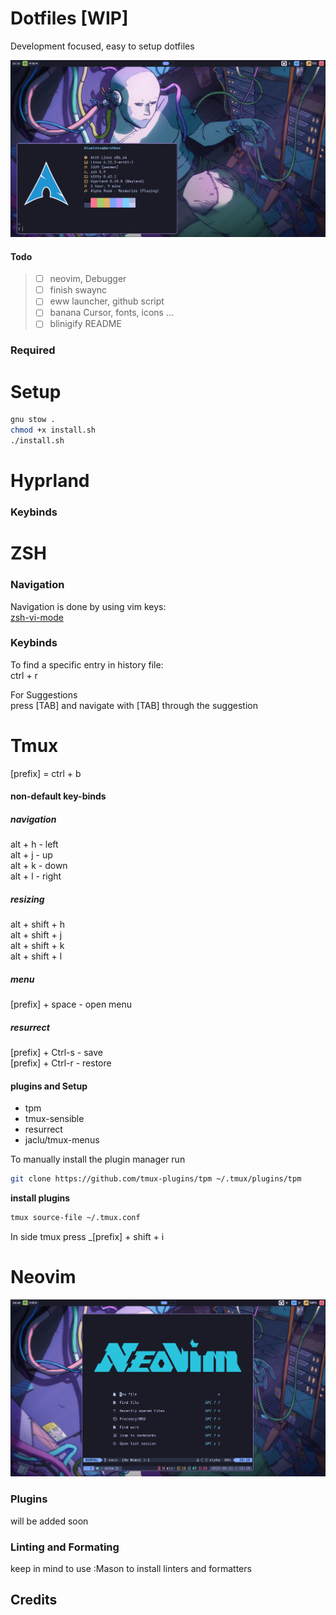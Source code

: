 # Dotfiles [WIP]

Development focused, easy to setup dotfiles

![alt text](images/vibe.png)

#### Todo

> - [ ] neovim, Debugger
> - [ ] finish swaync
> - [ ] eww launcher, github script
> - [ ] banana Cursor, fonts, icons ...
> - [ ] blinigify README

### Required

# Setup

```Bash
gnu stow .
chmod +x install.sh
./install.sh
```

# Hyprland

### Keybinds

# ZSH

### Navigation

Navigation is done by using vim keys: <br>
[zsh-vi-mode](https://github.com/jeffreytse/zsh-vi-mode)

### Keybinds

To find a specific entry in history file: <br>
ctrl + r<br>

For Suggestions<br>
press [TAB] and navigate with [TAB] through the suggestion

# Tmux

[prefix] = ctrl + b

#### non-default key-binds

##### navigation

alt + h - left<br>
alt + j - up<br>
alt + k - down<br>
alt + l - right<br>

##### resizing

alt + shift + h<br>
alt + shift + j<br>
alt + shift + k<br>
alt + shift + l<br>

##### menu

[prefix] + space - open menu

##### resurrect

[prefix] + Ctrl-s - save<br>
[prefix] + Ctrl-r - restore

#### plugins and Setup

- tpm
- tmux-sensible
- resurrect
- jaclu/tmux-menus

To manually install the plugin manager run

```bash
git clone https://github.com/tmux-plugins/tpm ~/.tmux/plugins/tpm
```

**install plugins**

```bash
tmux source-file ~/.tmux.conf
```

In side tmux press \_[prefix] + shift + i

# Neovim

![alt text](images/neovim.png)

### Plugins

will be added soon

### Linting and Formating

keep in mind to use :Mason to install linters and formatters

## Credits
